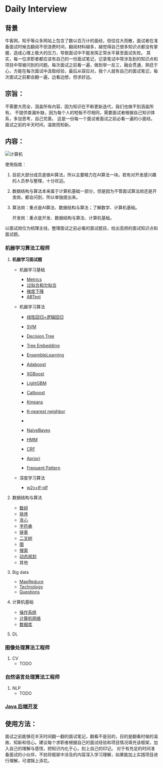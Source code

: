 # Daily Interview

## 背景

牛客网，知乎等众多网站上包含了数以百万计的面经，但往往大而散，面试者在准备面试时候去翻阅不但浪费时间，翻阅材料越多，越觉得自己很多知识点都没有掌握，造成心理上极大的压力，导致面试中不能发挥正常水平甚至面试失败。
其实，每一位求职者都应该有自己的一份面试笔记，记录笔试中常涉及到的知识点和项目中常被问到的问题。每次面试之前看一遍，做到举一反三，融会贯通，熟捻于心，方能在每次面试中汲取经验，最后从容应对。我个人就有自己的面试笔记，每次面试之前都会翻一遍，边看边想，但求好运。

## 宗旨：
不需要大而全，涵盖所有内容，因为知识在不断更新迭代，我们也做不到涵盖所有。
不提供查漏补缺，因为每个人的短板不尽相同，需要面试者根据自己知识体系，多加思考，自己完善。
这是一份每一个面试者面试之前必看一遍的小面经。面试之前的半天时间，温故而知新。

## 内容：

![计算机](https://tva1.sinaimg.cn/large/008i3skNgy1gq44djbyncj30u018ygps.jpg)

使用指南：

1. 目前大部分成员是做AI算法，所以主要精力在AI算法一块。若有对开发感兴趣的人员参与整理，十分欢迎。

2. 数据结构与算法本来属于计算机基础一部分，但是因为不管面试算法岗还是开发岗，都会问到，所以单独提出来。

3. 算法岗：重点是AI算法、数据结构与算法；了解数学、计算机基础。

   开发岗：重点是开发、数据结构与算法、计算机基础。

以面试岗位为梳理主线，整理面试之前必看的面试题目，给出高频的面试知识点和面试题。

### 机器学习算法工程师
1. **机器学习面试题**
   - 机器学习基础
     - [Metrics](./AI算法/machine-learning/metrics.md)
     - [过拟合和欠拟合](./AI算法/machine-learning/过拟合和欠拟合.md)
     - [梯度下降](./AI算法/machine-learning/梯度下降.md)
     - [ABTest](./AI算法/machine-learning/ABTest.md)
   - 机器学习算法
     - [线性回归+逻辑回归](./AI算法/machine-learning/线性回归+逻辑回归.md)

     - [SVM](./AI算法/machine-learning/SVM.md)
       
       
       
     - [Decision Tree](./AI算法/AI算法/machine-learning/DecisionTree.md)

     - [Tree Embedding](./AI算法/machine-learning/TreeEmbedding.md)

     - [EnsembleLearning](./AI算法/machine-learning/EnsembleLearning.md)

     - [Adaboost](./AI算法/machine-learning/Adaboost.md)

     - [XGBoost](./AI算法/machine-learning/XGBoost.md)

     - [LightGBM](./AI算法/machine-learning/LightGBM.md)

     - [Catboost](./AI算法/machine-learning/Catboost.md)
   
       

     - [Kmeans](./AI算法/machine-learning/Kmeans.md)

     - [K-nearest neighbor](./AI算法/machine-learning/KNN.md)

     - 

     - [NaïveBayes](./AI算法/machine-learning/NaïveBayes.md)

     - [HMM](./AI算法/machine-learning/HMM.md)

     - [CRF](./AI算法/machine-learning/CRF.md)

     - [Apriori](./AI算法/machine-learning/Apriori.md)

     - [Frequent Pattern](./AI算法/machine-learning/FrequentPattern.md)



   - 深度学习算法

     - [w2v+tf-idf](./AI算法/machine-learning/w2v+tf-idf.md)

       

     

2. 数据结构与算法
   + [数组](./数据结构与算法/Array.md)
   + [排序](./数据结构与算法/sort.md)
   + [贪心](./数据结构与算法/greedy.md)
   + [字符串](./数据结构与算法/string.md)
   + [链表](./数据结构与算法/linklist.md)
   + [二叉树](./数据结构与算法/binaryTree.md)
   + [图](./数据结构与算法/graph.md)
   + [搜索](./数据结构与算法/search.md)
   + [动态规划](./数据结构与算法/dp.md)
   + 其他
3. Big data
   + [MapReduce](./开发/大数据/mapreduce.md)
   + [Technology](./开发/大数据/Technology.md)
   + [Questions](./开发/大数据/questions.md)
4. 计算机基础     
   + [操作系统](./计算机基础/操作系统.md)
   + [计算机网络](./计算机基础/计算机网络.md) 
   + [数据库](./计算机基础/数据库.md)
5. DL

### 图像处理算法工程师
1. CV       
   + TODO 
### 自然语言处理算法工程师
1. NLP      
   + TODO

### [Java 后端开发](./开发/Java后端开发.md)

## 使用方法：
面试之前能够花半天时间翻一翻的面试笔记，翻看不是目的，目的是翻看时候的温故、知新和信心。建议每个求职者根据自己的面试经验和项目情况填充该框架，加入自己的理解与感悟，把知识内化于心，刻上自己的印记。
对于有充足的时间准备面试的小伙伴，不妨将框架中涉及的内容深入学习理解，如果能加上实践项目进行理解，可谓锦上添花。

